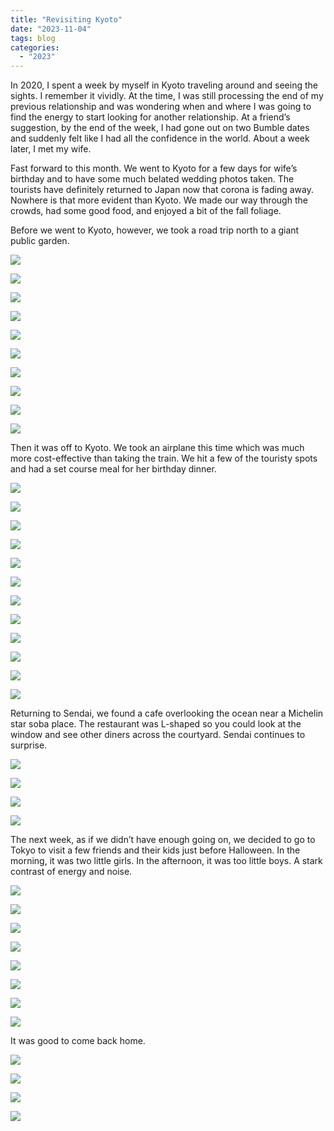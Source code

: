 ```yaml
---
title: "Revisiting Kyoto"
date: "2023-11-04"
tags: blog
categories: 
  - "2023"
---
```


In 2020, I spent a week by myself in Kyoto traveling around and seeing the sights. I remember it vividly. At the time, I was still processing the end of my previous relationship and was wondering when and where I was going to find the energy to start looking for another relationship. At a friend’s suggestion, by the end of the week, I had gone out on two Bumble dates and suddenly felt like I had all the confidence in the world. About a week later, I met my wife.

Fast forward to this month. We went to Kyoto for a few days for wife’s birthday and to have some much belated wedding photos taken. The tourists have definitely returned to Japan now that corona is fading away. Nowhere is that more evident than Kyoto. We made our way through the crowds, had some good food, and enjoyed a bit of the fall foliage.

Before we went to Kyoto, however, we took a road trip north to a giant public garden.

![](images/DSCF7032.jpg)

![](images/DSCF7048.jpg)

![](images/DSCF7054.jpg)

![](images/DSCF6985.jpg)

![](images/DSCF6989.jpg)

![](images/DSCF7093.jpg)

![](images/DSCF7102.jpg)

![](images/DSCF7107.jpg)

![](images/DSCF7154.jpg)

![](images/DSCF7114.jpg)

Then it was off to Kyoto. We took an airplane this time which was much more cost-effective than taking the train. We hit a few of the touristy spots and had a set course meal for her birthday dinner.

![](images/DSCF7295.jpg)

![](images/DSCF7373.jpg)

![](images/DSCF7425.jpg)

![](images/DSCF7515.jpg)

![](images/DSCF7550.jpg)

![](images/DSCF7579.jpg)

![](images/DSCF7591.jpg)

![](images/DSCF7603.jpg)

![](images/DSCF7717.jpg)

![](images/DSCF7723.jpg)

![](images/DSCF7754.jpg)

![](images/DSCF7779.jpg)

Returning to Sendai, we found a cafe overlooking the ocean near a Michelin star soba place. The restaurant was L-shaped so you could look at the window and see other diners across the courtyard. Sendai continues to surprise.

![](images/DSCF7860.jpg)

![](images/DSCF7871.jpg)

![](images/DSCF7875.jpg)

![](images/DSCF7876.jpg)

The next week, as if we didn’t have enough going on, we decided to go to Tokyo to visit a few friends and their kids just before Halloween. In the morning, it was two little girls. In the afternoon, it was too little boys. A stark contrast of energy and noise.

![](images/DSCF7905.jpg)

![](images/DSCF7945.jpg)

![](images/DSCF8020.jpg)

![](images/DSCF8025.jpg)

![](images/DSCF7977.jpg)

![](images/DSCF8128.jpg)

![](images/DSCF8133.jpg)

![](images/DSCF8130.jpg)

It was good to come back home.

![](images/DSCF8272.jpg)

![](images/DSCF8290.jpg)

![](images/DSCF8335.jpg)

![](images/DSCF8280.jpg)
